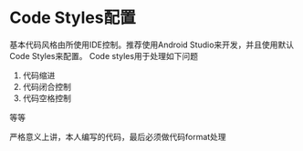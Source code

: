 
# Code Styles配置




基本代码风格由所使用IDE控制。推荐使用Android Studio来开发，并且使用默认Code Styles来配置。
Code styles用于处理如下问题
1. 代码缩进
2. 代码闭合控制
3. 代码空格控制

等等

严格意义上讲，本人编写的代码，最后必须做代码format处理
